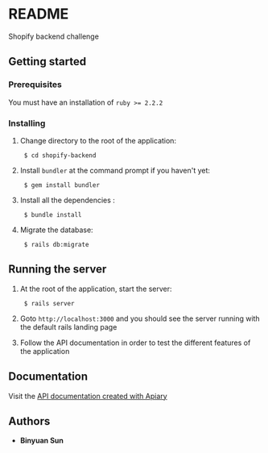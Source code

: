 # README

Shopify backend challenge

## Getting started

### Prerequisites
You must have an installation of `ruby >= 2.2.2` 

### Installing

1. Change directory to the root of the application:

		$ cd shopify-backend

2. Install `bundler` at the command prompt if you haven't yet:

		$ gem install bundler

3. Install all the dependencies :

		$ bundle install

4. Migrate the database:
		
		$ rails db:migrate

## Running the server

1. At the root of the application, start the server:

		$ rails server

2. Goto `http://localhost:3000` and you should see the server running with the default rails landing page

3. Follow the API documentation in order to test the different features of the application

## Documentation

Visit the [API documentation created with Apiary](https://app.apiary.io/binyuanshopifybackendchallenge)

## Authors

* **Binyuan Sun** 